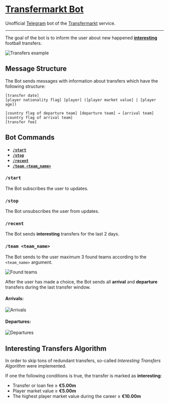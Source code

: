 # [Transfermarkt Bot](https://t.me/transfermarktbot)

Unofficial [Telegram](https://telegram.org/) bot of the [Transfermarkt](https://www.transfermarkt.com) service.

---

The goal of the bot is to inform the user about new happened [**interesting**](#interesting-transfers-algorithm) football transfers.

![Transfers example](https://user-images.githubusercontent.com/31989569/93109085-462f2200-f6bc-11ea-8ac1-facca8f956a8.JPG)

## Message Structure

The Bot sends messages with information about transfers which have the following structure:

```
[transfer date]
[player nationality flag] [player] ([player market value] | [player age])

[country flag of departure team] [departure team] → [arrival team] [country flag of arrival team]
[transfer fee]
```

## Bot Commands

-   [**`/start`**](#start)
-   [**`/stop`**](#stop)
-   [**`/recent`**](#recent)
-   [**`/team <team_name>`**](#team-team_name)

### `/start`

The Bot subscribes the user to updates.

### `/stop`

The Bot unsubscribes the user from updates.

### `/recent`

The Bot sends **interesting** transfers for the last 2 days.

### `/team <team_name>`

The Bot sends to the user maximum 3 found teams according to the `<team_name>` argument.

![Found teams](https://user-images.githubusercontent.com/31989569/93117113-fdc93180-f6c6-11ea-9ef7-90076218b1db.JPG)

After the user has made a choice, the Bot sends all **arrival** and **departure** transfers during the last transfer window.

#### Arrivals:

![Arrivals](https://user-images.githubusercontent.com/31989569/93117221-2c470c80-f6c7-11ea-9c0f-274d9d2fa2ea.JPG)

#### Departures:

![Departures](https://user-images.githubusercontent.com/31989569/93117217-2b15df80-f6c7-11ea-8013-d908c503af26.JPG)

## Interesting Transfers Algorithm

In order to skip tons of redundant transfers, so-called _Interesting Transfers Algorithm_ were implemented.

If one the following conditions is true, the transfer is marked as **interesting**:

-   Transfer or loan fee ≥ **€5.00m**
-   Player market value ≥ **€5.00m**
-   The highest player market value during the career ≥ **€10.00m**
